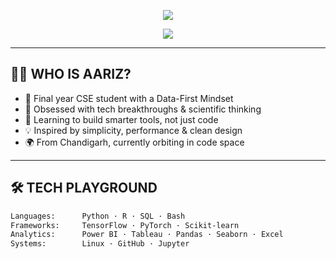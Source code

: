 <!-- 🔷 Banner -->
<p align="center">
  <img src="https://capsule-render.vercel.app/api?type=waving&color=0f0c29,302b63,24243e&height=180&section=header&text=Aariz%20Hasan%20%7C%20Tech%20Explorer%20🧠&fontColor=fff&fontSize=35&animation=fadeIn" />
</p>

<!-- 🔹 Typing Animation -->
<p align="center">
  <img src="https://readme-typing-svg.demolab.com?font=JetBrains+Mono&size=22&duration=3000&pause=1000&color=08FDD8&center=true&vCenter=true&width=1000&lines=Final+Year+CSE+(Hons.)+Big+Data+Analytics+Student;Minimalist+Tech+Nerd+⚙;Lover+of+Logic%2C+Linux%2C+and+Long+Walks+on+StackOverflow" />
</p>

---

## 🧑‍🚀 WHO IS AARIZ?

- 🔭 Final year CSE student with a Data-First Mindset  
- 🧬 Obsessed with tech breakthroughs & scientific thinking  
- 🧰 Learning to build smarter tools, not just code  
- 💡 Inspired by simplicity, performance & clean design  
- 🌍 From Chandigarh, currently orbiting in code space

---

## 🛠 TECH PLAYGROUND

```txt
Languages:      Python · R · SQL · Bash  
Frameworks:     TensorFlow · PyTorch · Scikit-learn  
Analytics:      Power BI · Tableau · Pandas · Seaborn · Excel  
Systems:        Linux · GitHub · Jupyter
